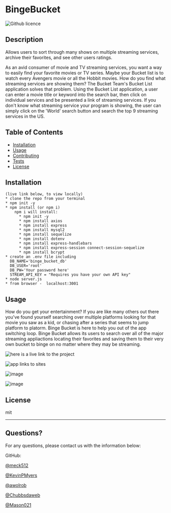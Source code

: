 # BingeBucket
  ![Github licence](http://img.shields.io/badge/license-MIT-blue.svg) 
  
  
  ## Description 
  Allows users to sort through many shows on multiple streaming services, archive their favorites, and see other users ratings.

   As an avid consumer of movie and TV streaming services, you want a way to easily find your favorite movies or TV series. Maybe your Bucket list is to watch every Avengers movie or all the Hobbit movies.  How do you find what streaming services are showing them?  The Bucket Team's Bucket List application solves that problem.  Using the Bucket List application, a user can enter a movie title or keyword into the search bar, then click on individual services and be presented a link of streaming services.  If you don't know what streaming service your program is showing, the user can simply click on the 'World' search button and search the top 9 streaming services in the US. 
  
  
  ## Table of Contents
  * [Installation](#installation)
  * [Usage](#usage)
  * [Contributing](#contributing)
  * [Tests](#tests)
  * [License](#license)
  
  ## Installation
```
(live link below, to view locally)
* clone the repo from your terminal 
* npm init -y
* npm install (or npm i)
    npm i will install:
      * npm init -y
      * npm install axios
      * npm install express
      * npm install mysql2
      * npm install sequelize 
      * npm install dotenv
      * npm install express-handlebars
      * npm install express-session connect-session-sequelize
      * npm install bcrypt
* create an .env file including 
  DB_NAME='binge_bucket_db'
  DB_USER='root'
  DB_PW='Your password here'
  STREAM_API_KEY = "Requires you have your own API key"
* node server.js
* from browser -  localhost:3001
```  
  ## Usage 
  How do you get your entertainment?  If you are like many others out there you've found yourself searching over multiple platforms looking for that movie you saw as a kid, or  chasing after a series that seems to jump platform to platorm.  Binge Bucket is here to help you out of the app switching loop.  Binge Bucket allows its users to search over all of the major streaming appliactions locating their favorites and saving them to their very own bucket to binge on no matter where they may be streaming.
  
  ![here is a live link to the project](https://mysterious-lowlands-87341.herokuapp.com/)

  ![app links to sites](https://github.com/meck512/BingeBucket/blob/main/public/assets/images/app-link-to-site.gif)
  
  ![image](https://github.com/meck512/BingeBucket/blob/main/public/assets/images/front-page.PNG)

  ![image](https://github.com/meck512/BingeBucket/blob/main/public/assets/images/where-to-watch.PNG)
    
  ## License
  
  mit
  
  ---
  
  ## Questions?
  
  For any questions, please contact us with the information below:

 
  GitHub: 

  [@meck512](https://github.com/meck512)

  [@KevinPMyers](https://github.com/KevinPMyers)

  [@awolrob](https://github.com/awolrob)

  [@Chubbsdaweb](https://github.com/Chubbsdaweb)
  
  [@Mason021](https://github.com/Mason021)
  
